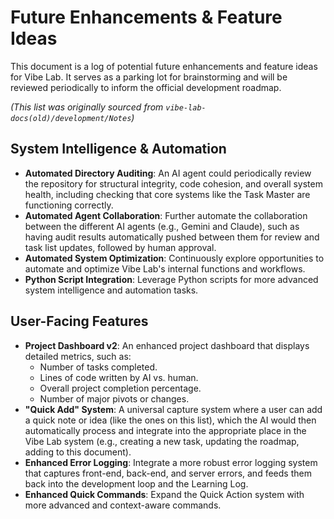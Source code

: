 # Future Enhancements & Feature Ideas

This document is a log of potential future enhancements and feature ideas for Vibe Lab. It serves as a parking lot for brainstorming and will be reviewed periodically to inform the official development roadmap.

*(This list was originally sourced from `vibe-lab-docs(old)/development/Notes`)*

## System Intelligence & Automation

*   **Automated Directory Auditing**: An AI agent could periodically review the repository for structural integrity, code cohesion, and overall system health, including checking that core systems like the Task Master are functioning correctly.
*   **Automated Agent Collaboration**: Further automate the collaboration between the different AI agents (e.g., Gemini and Claude), such as having audit results automatically pushed between them for review and task list updates, followed by human approval.
*   **Automated System Optimization**: Continuously explore opportunities to automate and optimize Vibe Lab's internal functions and workflows.
*   **Python Script Integration**: Leverage Python scripts for more advanced system intelligence and automation tasks.

## User-Facing Features

*   **Project Dashboard v2**: An enhanced project dashboard that displays detailed metrics, such as:
    *   Number of tasks completed.
    *   Lines of code written by AI vs. human.
    *   Overall project completion percentage.
    *   Number of major pivots or changes.
*   **"Quick Add" System**: A universal capture system where a user can add a quick note or idea (like the ones on this list), which the AI would then automatically process and integrate into the appropriate place in the Vibe Lab system (e.g., creating a new task, updating the roadmap, adding to this document).
*   **Enhanced Error Logging**: Integrate a more robust error logging system that captures front-end, back-end, and server errors, and feeds them back into the development loop and the Learning Log.
*   **Enhanced Quick Commands**: Expand the Quick Action system with more advanced and context-aware commands.
